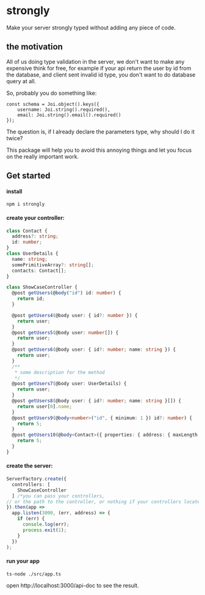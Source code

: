 # strongly
Make your server strongly typed without adding any piece of code.

## the motivation

All of us doing type validation in the server, we don't want to make any expensive think for free, for example if your api return the user by id from the database, and client sent invalid id type, you don't want to do database query at all.

So, probably you do something like:

```
const schema = Joi.object().keys({
    username: Joi.string().required(),
    email: Joi.string().email().required()
});
```

The question is, if I already declare the parameters type, why should I do it twice?

This package will help you to avoid this annoying things and let you focus on the really important work.

## Get started
#### install
```
npm i strongly
```

#### create your controller:
```typescript
class Contact {
  address?: string;
  id: number;
}
class UserDetails {
  name: string;
  somePrimitiveArray?: string[];
  contacts: Contact[];
}

class ShowCaseController {
  @post getUsers(@body("id") id: number) {
    return id;
  }

  @post getUsers4(@body user: { id?: number }) {
    return user;
  }
  @post getUsers5(@body user: number[]) {
    return user;
  }
  @post getUsers6(@body user: { id?: number; name: string }) {
    return user;
  }
  /**
   * some description for the method
   */
  @post getUsers7(@body user: UserDetails) {
    return user;
  }
  @post getUsers8(@body user: { id?: number; name: string }[]) {
    return user[0].name;
  }
  @post getUsers9(@body<number>("id", { minimum: 1 }) id?: number) {
    return 5;
  }
  @post getUsers10(@body<Contact>({ properties: { address: { maxLength: 10 } } }) contact: Contact) {
    return 5;
  }
}
```

#### create the server:

```typescript
ServerFactory.create({
  controllers: [
    ShowCaseController
  ] /*you can pass your controllers,
// or the path to the controller, or nothing if your controllers located in controllers folder **/
}).then(app =>
  app.listen(3000, (err, address) => {
    if (err) {
      console.log(err);
      process.exit(1);
    }
  })
);
```

#### run your app

```
ts-node ./src/app.ts
```

open http://localhost:3000/api-doc to see the result.

